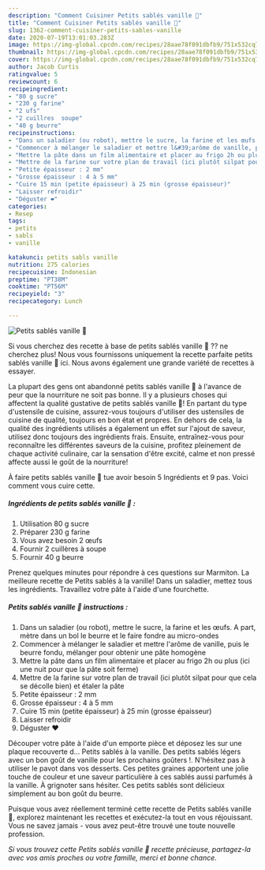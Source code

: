 ```yaml
---
description: "Comment Cuisiner Petits sablés vanille 🤤"
title: "Comment Cuisiner Petits sablés vanille 🤤"
slug: 1362-comment-cuisiner-petits-sables-vanille
date: 2020-07-19T13:01:03.283Z
image: https://img-global.cpcdn.com/recipes/28aae78f091dbfb9/751x532cq70/petits-sables-vanille-🤤-photo-principale-de-la-recette.jpg
thumbnail: https://img-global.cpcdn.com/recipes/28aae78f091dbfb9/751x532cq70/petits-sables-vanille-🤤-photo-principale-de-la-recette.jpg
cover: https://img-global.cpcdn.com/recipes/28aae78f091dbfb9/751x532cq70/petits-sables-vanille-🤤-photo-principale-de-la-recette.jpg
author: Jacob Curtis
ratingvalue: 5
reviewcount: 6
recipeingredient:
- "80 g sucre"
- "230 g farine"
- "2 ufs"
- "2 cuillres  soupe"
- "40 g beurre"
recipeinstructions:
- "Dans un saladier (ou robot), mettre le sucre, la farine et les œufs. A part, mètre dans un bol le beurre et le faire fondre au micro-ondes"
- "Commencer à mélanger le saladier et mettre l&#39;arôme de vanille, puis le beurre fondu, mélanger pour obtenir une pâte homogène"
- "Mettre la pâte dans un film alimentaire et placer au frigo 2h ou plus (ici une nuit pour que la pâte soit ferme)"
- "Mettre de la farine sur votre plan de travail (ici plutôt silpat pour que cela se décolle bien) et étaler la pâte"
- "Petite épaisseur : 2 mm"
- "Grosse épaisseur : 4 à 5 mm"
- "Cuire 15 min (petite épaisseur) à 25 min (grosse épaisseur)"
- "Laisser refroidir"
- "Déguster ❤️"
categories:
- Resep
tags:
- petits
- sabls
- vanille

katakunci: petits sabls vanille 
nutrition: 275 calories
recipecuisine: Indonesian
preptime: "PT38M"
cooktime: "PT56M"
recipeyield: "3"
recipecategory: Lunch

---
```



![Petits sablés vanille 🤤](https://img-global.cpcdn.com/recipes/28aae78f091dbfb9/751x532cq70/petits-sables-vanille-🤤-photo-principale-de-la-recette.jpg)

Si vous cherchez des recette à base de petits sablés vanille 🤤 ?? ne cherchez plus! Nous vous fournissons uniquement la recette parfaite petits sablés vanille 🤤 ici. Nous avons également une grande variété de recettes à essayer.

La plupart des gens ont abandonné petits sablés vanille 🤤 à l'avance de peur que la nourriture ne soit pas bonne. Il y a plusieurs choses qui affectent la qualité gustative de petits sablés vanille 🤤! En partant du type d'ustensile de cuisine, assurez-vous toujours d'utiliser des ustensiles de cuisine de qualité, toujours en bon état et propres. En dehors de cela, la qualité des ingrédients utilisés a également un effet sur l'ajout de saveur, utilisez donc toujours des ingrédients frais. Ensuite, entraînez-vous pour reconnaître les différentes saveurs de la cuisine, profitez pleinement de chaque activité culinaire, car la sensation d'être excité, calme et non pressé affecte aussi le goût de la nourriture!

<!--inarticleads1-->

À faire petits sablés vanille 🤤 tue avoir besoin 5 Ingrédients et 9 pas. Voici comment vous cuire cette.

##### Ingrédients de petits sablés vanille 🤤 :

1. Utilisation 80 g sucre
1. Préparer 230 g farine
1. Vous avez besoin 2 œufs
1. Fournir 2 cuillères à soupe
1. Fournir 40 g beurre


Prenez quelques minutes pour répondre à ces questions sur Marmiton. La meilleure recette de Petits sablés à la vanille! Dans un saladier, mettez tous les ingrédients. Travaillez votre pâte à l&#39;aide d&#39;une fourchette. 

<!--inarticleads2-->

##### Petits sablés vanille 🤤 instructions :

1. Dans un saladier (ou robot), mettre le sucre, la farine et les œufs. A part, mètre dans un bol le beurre et le faire fondre au micro-ondes
1. Commencer à mélanger le saladier et mettre l&#39;arôme de vanille, puis le beurre fondu, mélanger pour obtenir une pâte homogène
1. Mettre la pâte dans un film alimentaire et placer au frigo 2h ou plus (ici une nuit pour que la pâte soit ferme)
1. Mettre de la farine sur votre plan de travail (ici plutôt silpat pour que cela se décolle bien) et étaler la pâte
1. Petite épaisseur : 2 mm
1. Grosse épaisseur : 4 à 5 mm
1. Cuire 15 min (petite épaisseur) à 25 min (grosse épaisseur)
1. Laisser refroidir
1. Déguster ❤️


Découper votre pâte à l&#39;aide d&#39;un emporte pièce et déposez les sur une plaque recouverte d… Petits sablés à la vanille. Des petits sablés légers avec un bon goût de vanille pour les prochains goûters !. N&#39;hésitez pas à utiliser le pavot dans vos desserts. Ces petites graines apportent une jolie touche de couleur et une saveur particulière à ces sablés aussi parfumés à la vanille. À grignoter sans hésiter. Ces petits sablés sont délicieux simplement au bon goût du beurre. 

<!--inarticleads1-->

<p>
Puisque vous avez réellement terminé cette recette de Petits sablés vanille 🤤, explorez maintenant les recettes et exécutez-la tout en vous réjouissant. Vous ne savez jamais - vous avez peut-être trouvé une toute nouvelle profession.
</p>

<p>
<i>Si vous trouvez cette Petits sablés vanille 🤤 recette précieuse, partagez-la avec vos amis proches ou votre famille, merci et bonne chance.</i>
</p>
